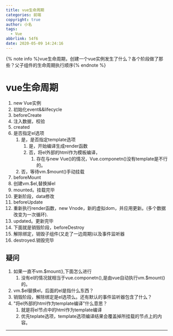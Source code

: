 ```yaml
---
title: vue生命周期
categories: 前端
copyright: true
author: 小名
tags:
  - Vue
abbrlink: 54f6
date: 2020-05-09 14:24:16
---
```


{% note info %}vue生命周期，创建一个vue实例发生了什么？各个阶段做了那些？父子组件的生命周期执行顺序{% endnote %}

<!-- more -->
# vue生命周期

1. new Vue实例
2. 初始化event&&lifecycle
3. beforeCreate
4. 注入数据，校验
5. created
6. 是否指定el选项
   1. 是，是否指定template选项
      1. 是，开始编译生成render函数
      2. 否，将el外部的html作为模板编译，
         1. 存在与new Vue()的情况，Vue.componetn()没有template是不行的。
   2. 否，等待vm.$mount()手动挂载
7. beforeMount
8. 创建vm.$el,替换掉el
9. mounted。挂载完毕
10. 更新阶段，data修改
11. beforeUpdate
12. 重新执行render函数，new Vnode，新的虚拟dom，并应用更新。(多个数据改变为一次循环).
13. updated。更新完毕
14. 下面就是销毁阶段，beforeDestroy
15. 解除绑定，销毁子组件(又走了一边周期)以及事件监听器
16. destroyed.销毁完毕



## 疑问

1. 如果一直不vm.$mount(),下面怎么进行
   1. 没有el的情况就相当于vue.componetn(),是由vue自动执行vm.$mount()的。
2. vm.$el替换el，后面的el是指什么东西？
3. 销毁阶段，解除绑定是el选项么。还有默认的事件监听器包含了什么？
4. "将el外部的html作为template编译"什么意思？
   1. 就是将el节点中的html作为template编译
   2. 优先teplate选项，template选项编译结果会覆盖掉所挂载的节点上的内容。

---

